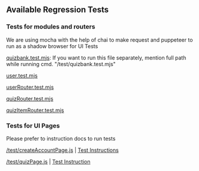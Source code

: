## Available Regression Tests

### Tests for modules and routers

We are using mocha with the help of chai to make request and puppeteer to run as a shadow browser for UI Tests

[quizbank.test.mjs](/test/quizbank.test.mjs): If you want to run this file separately, mention full path while running cmd. "/test/quizbank.test.mjs" 

[user.test.mjs](/test/user.test.mjs)

[userRouter.test.mjs](/test/userRouter.test.mjs)

[quizRouter.test.mjs](/test/quizRouter.test.mjs)

[quizItemRouter.test.mjs](/test/quizItemRouter.test.mjs)

### Tests for UI Pages
Please prefer to instruction docs to run tests 

[/test/createAccountPage.js](/test/createAccountPage.js) | [Test Instructions](/doc/individual_submission/sprint%202/neha_code_task.md)

[/test/quizPage.js](/test/quizPage.js) | [Test Instruction](/doc/individual_submission/sprint%202/trangv_code_task_doc.md)